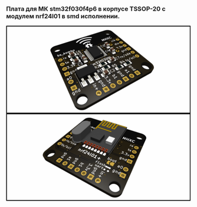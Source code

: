 ### Плата для МК stm32f030f4p6 в корпусе TSSOP-20 с модулем nrf24l01 в smd исполнении.

<img align="center" width=500 src="https://github.com/MelexinVN/bs_kombo_sidru/blob/main/hardware/pcb/kombo_nrf24_stm32f030/kombo_nrf24_stm32f030_4.png" />

<img align="center" width=500 src="https://github.com/MelexinVN/bs_kombo_sidru/blob/main/hardware/pcb/kombo_nrf24_stm32f030/kombo_nrf24_stm32f030_5.png" />

